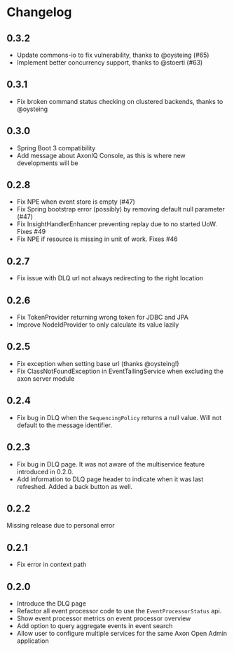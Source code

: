 # Changelog


## 0.3.2

- Update commons-io to fix vulnerability, thanks to @oysteing (#65)
- Implement better concurrency support, thanks to @stoerti (#63)

## 0.3.1

- Fix broken command status checking on clustered backends, thanks to @oysteing

## 0.3.0

- Spring Boot 3 compatibility
- Add message about AxonIQ Console, as this is where new developments will be

## 0.2.8

- Fix NPE when event store is empty (#47)
- Fix Spring bootstrap error (possibly) by removing default null parameter (#47)
- Fix InsightHandlerEnhancer preventing replay due to no started UoW. Fixes #49
- Fix NPE if resource is missing in unit of work. Fixes #46

## 0.2.7

- Fix issue with DLQ url not always redirecting to the right location

## 0.2.6

- Fix TokenProvider returning wrong token for JDBC and JPA
- Improve NodeIdProvider to only calculate its value lazily

## 0.2.5

- Fix exception when setting base url (thanks @oysteing!)
- Fix ClassNotFoundException in EventTailingService when excluding the axon server module

## 0.2.4

- Fix bug in DLQ when the `SequencingPolicy` returns a null value.
  Will not default to the message identifier.

## 0.2.3

- Fix bug in DLQ page. It was not aware of the multiservice feature introduced in 0.2.0.
- Add information to DLQ page header to indicate when it was last refreshed. Added a back button as well.

## 0.2.2
Missing release due to personal error

## 0.2.1
- Fix error in context path

## 0.2.0
- Introduce the DLQ page
- Refactor all event processor code to use the `EventProcessorStatus` api. 
- Show event processor metrics on event processor overview
- Add option to query aggregate events in event search
- Allow user to configure multiple services for the same Axon Open Admin application
